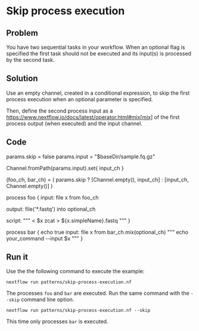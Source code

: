 # Skip process execution 

## Problem 

You have two sequential tasks in your workflow. When an optional flag is specified 
the first task should not be executed and its input(s) is processed by the second task.

## Solution

Use an empty channel, created in a conditional expression, to skip the 
first process execution when an optional parameter is specified. 

Then, define the second process input as a https://www.nextflow.io/docs/latest/operator.html#mix[mix] 
of the first process output (when executed) and the input channel.

## Code 

params.skip = false
params.input = "$baseDir/sample.fq.gz" 

Channel.fromPath(params.input).set{ input_ch }

(foo_ch, bar_ch) = ( params.skip 
                 ? [Channel.empty(), input_ch] 
                 : [input_ch, Channel.empty()] ) 

process foo {
  input:
  file x from foo_ch

  output:
  file('*.fastq') into optional_ch

  script:
  """
  < $x zcat > ${x.simpleName}.fastq
  """
}

process bar {
  echo true
  input: 
  file x from bar_ch.mix(optional_ch)
  """
  echo your_command --input $x
  """
}


## Run it

Use the the following command to execute the example:

    nextflow run patterns/skip-process-execution.nf

The processes `foo` and `bar` are executed. Run the same command 
with the `--skip` command line option. 

    nextflow run patterns/skip-process-execution.nf --skip

This time only processes `bar` is executed.
